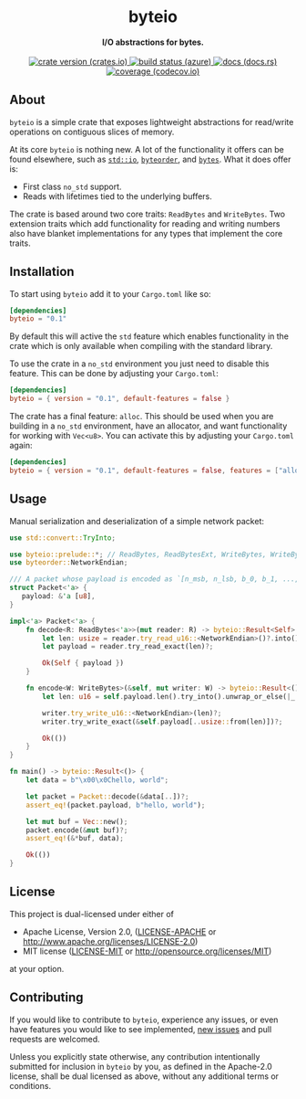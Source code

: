 <h1 align="center">byteio</h1>
<div align="center">
  <strong>
    I/O abstractions for bytes.
  </strong>
</div>

<br />

<div align="center">
  <!-- crate version (crates.io) -->
  <a href="https://crates.io/crates/byteio">
    <img src="https://img.shields.io/crates/v/byteio.svg?style=flat-square"
      alt="crate version (crates.io)" />
  </a>

  <!-- build status (azure) -->
  <a href="https://dev.azure.com/rjsberry/byteio/_build?definitionId=2">
    <img src="https://img.shields.io/azure-devops/build/rjsberry/eefd02b5-74a7-4227-8be5-dbd037a5e6d1/2.svg?style=flat-square"
      alt="build status (azure)" />
  </a>

  <!-- docs (docs.rs) -->
  <a href="https://docs.rs/byteio">
    <img src="https://img.shields.io/badge/docs-latest-blue.svg?style=flat-square"
      alt="docs (docs.rs)" />
  </a>

  <!-- coverage (codecov.io) -->
  <a href="https://codecov.io/gh/rjsberry/byteio">
    <img src="https://img.shields.io/codecov/c/github/rjsberry/byteio.svg?style=flat-square"
      alt="coverage (codecov.io)" />
  </a>
</div>

## About

`byteio` is a simple crate that exposes lightweight abstractions for read/write
operations on contiguous slices of memory.

At its core `byteio` is nothing new. A lot of the functionality it offers can be
found elsewhere, such as [`std::io`][std-io], [`byteorder`][byteorder], and
[`bytes`][bytes]. What it does offer is:

* First class `no_std` support.
* Reads with lifetimes tied to the underlying buffers.

The crate is based around two core traits: `ReadBytes` and `WriteBytes`. Two
extension traits which add functionality for reading and writing numbers also
have blanket implementations for any types that implement the core traits.

[std-io]: https://doc.rust-lang.org/std/io/index.html
[byteorder]: https://docs.rs/byteorder/latest/byteorder/
[bytes]: https://docs.rs/bytes/latest/bytes

## Installation

To start using `byteio` add it to your `Cargo.toml` like so:

```toml
[dependencies]
byteio = "0.1"
```

By default this will active the `std` feature which enables functionality in
the crate which is only available when compiling with the standard library.

To use the crate in a `no_std` environment you just need to disable this
feature. This can be done by adjusting your `Cargo.toml`:

```toml
[dependencies]
byteio = { version = "0.1", default-features = false }
```

The crate has a final feature: `alloc`. This should be used when you are
building in a `no_std` environment, have an allocator, and want
functionality for working with `Vec<u8>`. You can activate this by adjusting
your `Cargo.toml` again:

```toml
[dependencies]
byteio = { version = "0.1", default-features = false, features = ["alloc"] }
```

## Usage

Manual serialization and deserialization of a simple network packet:

```rust
use std::convert::TryInto;

use byteio::prelude::*; // ReadBytes, ReadBytesExt, WriteBytes, WriteBytesExt
use byteorder::NetworkEndian;

/// A packet whose payload is encoded as `[n_msb, n_lsb, b_0, b_1, ..., b_n-1]`.
struct Packet<'a> {
   payload: &'a [u8],
}

impl<'a> Packet<'a> {
    fn decode<R: ReadBytes<'a>>(mut reader: R) -> byteio::Result<Self> {
        let len: usize = reader.try_read_u16::<NetworkEndian>()?.into();
        let payload = reader.try_read_exact(len)?;

        Ok(Self { payload })
    }

    fn encode<W: WriteBytes>(&self, mut writer: W) -> byteio::Result<()> {
        let len: u16 = self.payload.len().try_into().unwrap_or_else(|_| !0);

        writer.try_write_u16::<NetworkEndian>(len)?;
        writer.try_write_exact(&self.payload[..usize::from(len)])?;

        Ok(())
    }
}

fn main() -> byteio::Result<()> {
    let data = b"\x00\x0Chello, world";

    let packet = Packet::decode(&data[..])?;
    assert_eq!(packet.payload, b"hello, world");

    let mut buf = Vec::new();
    packet.encode(&mut buf)?;
    assert_eq!(&*buf, data);

    Ok(())
}
```

## License

This project is dual-licensed under either of

 * Apache License, Version 2.0, ([LICENSE-APACHE](LICENSE-APACHE) or
   http://www.apache.org/licenses/LICENSE-2.0)
 * MIT license ([LICENSE-MIT](LICENSE-MIT) or
   http://opensource.org/licenses/MIT)

at your option.

## Contributing

If you would like to contribute to `byteio`, experience any issues, or even have
features you would like to see implemented, [new issues][new-issue] and pull
requests are welcomed.

Unless you explicitly state otherwise, any contribution intentionally submitted
for inclusion in `byteio` by you, as defined in the Apache-2.0 license, shall be
dual licensed as above, without any additional terms or conditions.

[new-issue]: https://github.com/rjsberry/byteio/issues/new
